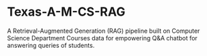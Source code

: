 # Texas-A-M-CS-RAG
A Retrieval-Augmented Generation (RAG) pipeline built on Computer Science Department Courses data for empowering Q&amp;A chatbot for answering queries of students.
